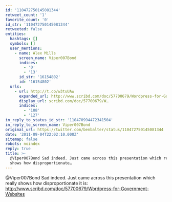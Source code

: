 ```yaml
---
id: '110472750145081344'
retweet_count: '1'
favorite_count: '0'
id_str: '110472750145081344'
retweeted: false
entities:
  hashtags: []
  symbols: []
  user_mentions:
    - name: Alex Mills
      screen_name: Viper007Bond
      indices:
        - '0'
        - '13'
      id_str: '16154802'
      id: '16154802'
  urls:
    - url: http://t.co/w3tuUAw
      expanded_url: http://www.scribd.com/doc/57700679/Wordpress-for-Government-Websites
      display_url: scribd.com/doc/57700679/W…
      indices:
        - '108'
        - '127'
in_reply_to_status_id_str: '110470994472341504'
in_reply_to_screen_name: Viper007Bond
original_url: https://twitter.com/benbalter/status/110472750145081344
date: '2011-09-04T22:02:10.000Z'
sitemap: false
robots: noindex
reply: true
title: >-
  @Viper007Bond Sad indeed. Just came across this presentation which really
  shows how disproportionate…
---
```


@Viper007Bond Sad indeed. Just came across this presentation which really shows how disproportionate it is: http://www.scribd.com/doc/57700679/Wordpress-for-Government-Websites